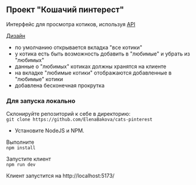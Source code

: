 ## Проект "Кошачий пинтерест"

Интерфейс для просмотра котиков, используя [API](https://thecatapi.com)

[Дизайн](https://bit.ly/3utxaL2)

- по умолчанию открывается вкладка "все котики"
- у котика есть быть возможность добавить в "любимые" и убрать из "любимых"
- данные о "любимых" котиках должны хранятся на клиенте
- на вкладке "любимые котики" отображаются добавленные в "любимые" котики
- добавлена бесконечная прокрутка

### Для запуска локально
Склонируйте репозиторий к себе в директорию: \
`git clone https://github.com/ElenaBakova/cats-pinterest`

* Установите NodeJS и NPM.

Выполните \
`npm install`

Запустите клиент\
`npm run dev`

Клиент запустится на http://localhost:5173/
